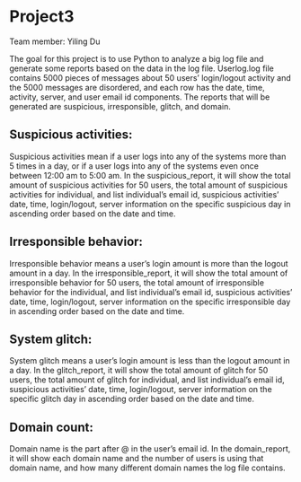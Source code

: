 # Project3
Team member: Yiling Du 

The goal for this project is to use Python to analyze a big log file and generate some reports based on the data in the log file. Userlog.log file contains 5000 pieces of messages about 50 users’ login/logout activity and the 5000 messages are disordered, and each row has the date, time, activity, server, and user email id components. The reports that will be generated are suspicious, irresponsible, glitch, and domain.
## Suspicious activities: 
Suspicious activities mean if a user logs into any of the systems more than 5 times in a day, or if a user logs into any of the systems even once between 12:00 am to 5:00 am. In the suspicious_report, it will show the total amount of suspicious activities for 50 users, the total amount of suspicious activities for individual, and list individual’s email id, suspicious activities’ date, time, login/logout, server information on the specific suspicious day in ascending order based on the date and time.
## Irresponsible behavior: 
Irresponsible behavior means a user’s login amount is more than the logout amount in a day. In the irresponsible_report, it will show the total amount of irresponsible behavior for 50 users, the total amount of irresponsible behavior for the individual, and list individual’s email id, suspicious activities’ date, time, login/logout, server information on the specific irresponsible day in ascending order based on the date and time.
## System glitch: 
System glitch means a user’s login amount is less than the logout amount in a day. In the glitch_report, it will show the total amount of glitch for 50 users, the total amount of glitch for individual, and list individual’s email id, suspicious activities’ date, time, login/logout, server information on the specific glitch day in ascending order based on the date and time.
## Domain count: 
Domain name is the part after @ in the user’s email id. In the domain_report, it will show each domain name and the number of users is using that domain name, and how many different domain names the log file contains.

